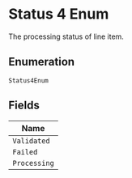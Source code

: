 
# Status 4 Enum

The processing status of line item.

## Enumeration

`Status4Enum`

## Fields

| Name |
|  --- |
| `Validated` |
| `Failed` |
| `Processing` |

